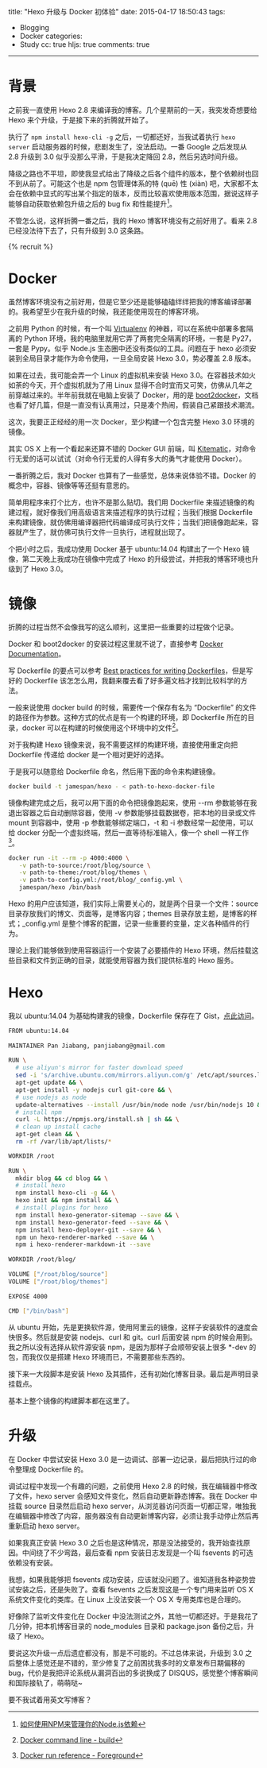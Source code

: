title: "Hexo 升级与 Docker 初体验"
date: 2015-04-17 18:50:43
tags:
  - Blogging
  - Docker
categories:
  - Study
cc: true
hljs: true
comments: true
---

# 背景 #

之前我一直使用 Hexo 2.8 来编译我的博客。几个星期前的一天，我突发奇想要给 Hexo 来个升级，于是接下来的折腾就开始了。

执行了 `npm install hexo-cli -g` 之后，一切都还好，当我试着执行 `hexo server` 启动服务器的时候，悲剧发生了，没法启动。一番 Google 之后发现从 2.8 升级到 3.0 似乎没那么平滑，于是我决定降回 2.8，然后另选时间升级。

降级之路也不平坦，即使我显式给出了降级之后各个组件的版本，整个依赖树也回不到从前了。可能这个也是 npm 包管理体系的特 (quē) 性 (xiàn) 吧，大家都不太会在依赖中显式的写出某个指定的版本，反而比较喜欢使用版本范围，据说这样子能够自动获取依赖包升级之后的 bug fix 和性能提升[^1]。

[^1]: [如何使用NPM来管理你的Node.js依赖][2]

不管怎么说，这样折腾一番之后，我的 Hexo 博客环境没有之前好用了。看来 2.8 已经没法待下去了，只有升级到 3.0 这条路。

<!-- more --><!-- indicate-the-source -->

{% recruit %}

# Docker #

虽然博客环境没有之前好用，但是它至少还是能够磕磕绊绊把我的博客编译部署的。我希望至少在我升级的时候，我还能使用现在的博客环境。

之前用 Python 的时候，有一个叫 [Virtualenv][1] 的神器，可以在系统中部署多套隔离的 Python 环境，我的电脑里就用它弄了两套完全隔离的环境，一套是 Py27，一套是 Pypy。似乎 Node.js 生态圈中还没有类似的工具。问题在于 hexo 必须安装到全局目录才能作为命令使用，一旦全局安装 Hexo 3.0，势必覆盖 2.8 版本。

如果在过去，我可能会弄一个 Linux 的虚拟机来安装 Hexo 3.0。在容器技术如火如荼的今天，开个虚拟机就为了用 Linux 显得不合时宜而又可笑，仿佛从几年之前穿越过来的。半年前我就在电脑上安装了 Docker，用的是 [boot2docker][3]，文档也看了好几篇，但是一直没有认真用过，只是凑个热闹，假装自己紧跟技术潮流。

这次，我要正正经经的用一次 Docker，至少构建一个包含完整 Hexo 3.0 环境的镜像。

其实 OS X 上有一个看起来还算不错的 Docker GUI 前端，叫 [Kitematic][4]，对命令行无爱的话可以试试（对命令行无爱的人得有多大的勇气才能使用 Docker）。

一番折腾之后，我对 Docker 也算有了一些感觉，总体来说体验不错。Docker 的概念中，容器、镜像等等还挺有意思的。

简单用程序来打个比方，也许不是那么贴切。我们用 Dockerfile 来描述镜像的构建过程，就好像我们用高级语言来描述程序的执行过程；当我们根据 Dockerfile 来构建镜像，就仿佛用编译器把代码编译成可执行文件；当我们把镜像跑起来，容器就产生了，就仿佛可执行文件一旦执行，进程就出现了。

个把小时之后，我成功使用 Docker 基于 ubuntu:14.04 构建出了一个 Hexo 镜像，第二天晚上我成功在镜像中完成了 Hexo 的升级尝试，并把我的博客环境也升级到了 Hexo 3.0。

# 镜像 #

折腾的过程当然不会像我写的这么顺利，这里把一些重要的过程做个记录。

Docker 和 boot2docker 的安装过程这里就不说了，直接参考 [Docker Documentation][5]。

写 Dockerfile 的要点可以参考 [Best practices for writing Dockerfiles][6]，但是写好的 Dockerfile 该怎怎么用，我翻来覆去看了好多遍文档才找到比较科学的方法。

一般来说使用 docker build 的时候，需要传一个保存有名为 “Dockerfile” 的文件的路径作为参数。这种方式的优点是有一个构建的环境，即 Dockerfile 所在的目录，docker 可以在构建的时候使用这个环境中的文件[^2]。

[^2]: [Docker command line - build][7]

对于我构建 Hexo 镜像来说，我不需要这样的构建环境，直接使用重定向把 Dockerfile 传递给 docker 是一个相对更好的选择。

于是我可以随意给 Dockerfile 命名，然后用下面的命令来构建镜像。

```bash
docker build -t jamespan/hexo - < path-to-hexo-docker-file
```

镜像构建完成之后，我可以用下面的命令把镜像跑起来，使用 --rm 参数能够在我退出容器之后自动删除容器，使用 -v 参数能够挂载数据卷，把本地的目录或文件 mount 到容器中，使用 -p 参数能够绑定端口，-t 和 -i 参数经常一起使用，可以给 docker 分配一个虚拟终端，然后一直等待标准输入，像一个 shell 一样工作[^3]。

[^3]: [Docker run reference - Foreground][8]

```bash
docker run -it --rm -p 4000:4000 \
   -v path-to-source:/root/blog/source \
   -v path-to-theme:/root/blog/themes \
   -v path-to-config.yml:/root/blog/_config.yml \
   jamespan/hexo /bin/bash
```

Hexo 的用户应该知道，我们实际上需要关心的，就是两个目录一个文件：source 目录存放我们的博文、页面等，是博客内容；themes 目录存放主题，是博客的样式；\_config.yml 是整个博客的配置，记录一些重要的变量，定义各种插件的行为。

理论上我们能够做到使用容器运行一个安装了必要插件的 Hexo 环境，然后挂载这些目录和文件到正确的目录，就能使用容器为我们提供标准的 Hexo 服务。

# Hexo #

我以 ubuntu:14.04 为基础构建我的镜像，Dockerfile 保存在了 Gist，[点此访问][9]。


```bash
FROM ubuntu:14.04
 
MAINTAINER Pan Jiabang, panjiabang@gmail.com
 
RUN \
  # use aliyun's mirror for faster download speed
  sed -i 's/archive.ubuntu.com/mirrors.aliyun.com/g' /etc/apt/sources.list && \
  apt-get update && \
  apt-get install -y nodejs curl git-core && \
  # use nodejs as node 
  update-alternatives --install /usr/bin/node node /usr/bin/nodejs 10 && \
  # install npm
  curl -L https://npmjs.org/install.sh | sh && \
  # clean up install cache
  apt-get clean && \
  rm -rf /var/lib/apt/lists/*

WORKDIR /root
 
RUN \
  mkdir blog && cd blog && \
  # install hexo
  npm install hexo-cli -g && \
  hexo init && npm install && \
  # install plugins for hexo
  npm install hexo-generator-sitemap --save && \
  npm install hexo-generator-feed --save && \
  npm install hexo-deployer-git --save && \
  npm un hexo-renderer-marked --save && \
  npm i hexo-renderer-markdown-it --save
 
WORKDIR /root/blog/
 
VOLUME ["/root/blog/source"]
VOLUME ["/root/blog/themes"]
 
EXPOSE 4000
 
CMD ["/bin/bash"]
```

从 ubuntu 开始，先是更换软件源，使用阿里云的镜像，这样子安装软件的速度会快很多。然后就是安装 nodejs、curl 和 git。curl 后面安装 npm 的时候会用到。我之所以没有选择从软件源安装 npm，是因为那样子会顺带安装上很多 *-dev 的包，而我仅仅是搭建 Hexo 环境而已，不需要那些东西的。

接下来一大段脚本是安装 Hexo 及其插件，还有初始化博客目录。最后是声明目录挂载点。

基本上整个镜像的构建脚本都在这里了。

# 升级 #

在 Docker 中尝试安装 Hexo 3.0 是一边调试、部署一边记录，最后把执行过的命令整理成 Dockerfile 的。

调试过程中发现一个有趣的问题，之前使用 Hexo 2.8 的时候，我在编辑器中修改了文件，hexo server 会感知文件变化，然后自动更新静态博客。我在 Docker 中挂载 source 目录然后启动 hexo server，从浏览器访问页面一切都正常，唯独我在编辑器中修改了内容，服务器没有自动更新博客内容，必须让我手动停止然后再重新启动 hexo server。

如果我真正安装 Hexo 3.0 之后也是这种情况，那是没法接受的，我开始查找原因。中间绕了不少弯路，最后查看 npm 安装日志发现是一个叫 fsevents 的可选依赖没有安装。

我想，如果我能够把 fsevents 成功安装，应该就没问题了。谁知道我各种姿势尝试安装之后，还是失败了。查看 fsevents 之后发现这是一个专门用来监听 OS X 系统文件变化的类库。在 Linux 上没法安装一个 OS X 专用类库也是合理的。

好像除了监听文件变化在 Docker 中没法测试之外，其他一切都还好。于是我花了几分钟，把本机博客目录的 node_modules 目录和 package.json 备份之后，升级了 Hexo。

要说这次升级一点后遗症都没有，那是不可能的。不过总体来说，升级到 3.0 之后整体上感觉还是不错的，至少修复了之前困扰我多时的文章发布日期偏移的 bug，代价是我把评论系统从漏洞百出的多说换成了 DISQUS，感觉整个博客瞬间和国际接轨了，萌萌哒~

要不我试着用英文写博客？

[1]: https://virtualenv.pypa.io/en/latest/
[2]: http://www.infoq.com/cn/articles/msh-using-npm-manage-node.js-dependence/
[3]: http://boot2docker.io
[4]: https://kitematic.com
[5]: https://docs.docker.com/installation/
[6]: https://docs.docker.com/articles/dockerfile_best-practices/
[7]: https://docs.docker.com/reference/commandline/cli/#build
[8]: https://docs.docker.com/reference/run/#foreground
[9]: https://gist.github.com/JamesPan/23528eeaaaa4120ef637
